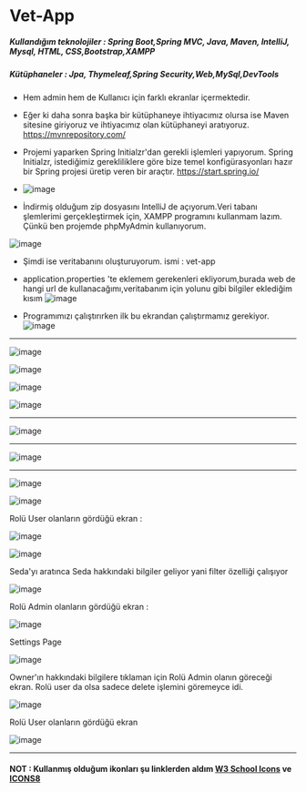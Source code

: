 # Vet-App

##### Kullandığım teknolojiler : Spring Boot,Spring MVC, Java, Maven, IntelliJ, Mysql, HTML, CSS,Bootstrap,XAMPP
##### Kütüphaneler : Jpa, Thymeleaf,Spring Security,Web,MySql,DevTools

- Hem admin hem de Kullanıcı için farklı ekranlar içermektedir.

- Eğer ki daha sonra başka bir kütüphaneye ihtiyacımız olursa ise Maven sitesine giriyoruz ve ihtiyacımız olan kütüphaneyi aratıyoruz. https://mvnrepository.com/
- Projemi yaparken Spring Initialzr'dan gerekli işlemleri yapıyorum. Spring Initialzr, istediğimiz gerekliliklere göre bize temel konfigürasyonları hazır bir Spring projesi üretip veren bir araçtır.  https://start.spring.io/
- ![image](https://user-images.githubusercontent.com/61595808/193000652-8f500b31-0004-4035-90cb-ae0e33f1e7f3.png)

- İndirmiş olduğum zip dosyasını IntelliJ de açıyorum.Veri tabanı şlemlerimi gerçekleştirmek için, XAMPP programını kullanmam lazım. Çünkü ben projemde phpMyAdmin kullanıyorum.

![image](https://user-images.githubusercontent.com/61595808/193001399-d0ebebb1-985c-422a-b88f-d72e65bffb9c.png)

- Şimdi ise veritabanını oluşturuyorum.  ismi : vet-app
- application.properties 'te eklemem gerekenleri ekliyorum,burada web de hangi url de kullanacağımı,veritabanım için yolunu gibi bilgiler eklediğim kısım 
![image](https://user-images.githubusercontent.com/61595808/193003476-7c184009-0d3f-4dee-8bc5-75397ca29ab2.png)

- Programımızı çalıştırırken ilk bu ekrandan çalıştırmamız gerekiyor.
![image](https://user-images.githubusercontent.com/61595808/193004965-c250e8ef-13a5-4921-a8cb-8c74d8a3ce97.png)

----------------------

![image](https://user-images.githubusercontent.com/61595808/193424154-19a82fec-c4a5-4bf0-866b-902184cfd323.png)

![image](https://user-images.githubusercontent.com/61595808/193424165-f2572490-2438-4a4b-ac5e-a97891aa0ece.png)

![image](https://user-images.githubusercontent.com/61595808/193424170-6f428934-1940-4799-b77f-9862e324870b.png)


![image](https://user-images.githubusercontent.com/61595808/193424192-14a5b439-6371-46f0-a5f3-1a407bf4898d.png)

---------------------------------------------------

![image](https://user-images.githubusercontent.com/61595808/194071024-2870c22a-71e9-41c6-b8cb-3f19d0c4016e.png)

-------------------------------

![image](https://user-images.githubusercontent.com/61595808/193919216-3e3dcd5e-0e47-4b92-b9ee-34eec58c2062.png)

----------------------------

![image](https://user-images.githubusercontent.com/61595808/193941440-0cc72332-793b-4fc6-8d36-e6857e09ac8d.png)


![image](https://user-images.githubusercontent.com/61595808/193944020-9af791f4-befa-41c2-9212-02e4ba05367d.png)

Rolü User olanların gördüğü ekran :

![image](https://user-images.githubusercontent.com/61595808/194105722-8cbe1173-f128-4525-bfd9-73aa754c7c1c.png)

![image](https://user-images.githubusercontent.com/61595808/194105930-206ddee1-86b0-40d1-b332-ee3df3513285.png)

Seda'yı aratınca Seda hakkındaki bilgiler geliyor yani filter özelliği çalışıyor

![image](https://user-images.githubusercontent.com/61595808/194106165-778f392b-0e82-4f7d-a3d5-6aee5bf6b177.png)


Rolü Admin olanların gördüğü ekran : 

![image](https://user-images.githubusercontent.com/61595808/194154218-6d93d0e6-5a3d-4e45-a9fc-962577e97dd7.png)

Settings Page

![image](https://user-images.githubusercontent.com/61595808/194160712-162f3357-a1ab-47d5-b5c7-a1873f143be2.png)

Owner'ın hakkındaki bilgilere tıklaman için Rolü Admin olanın göreceği ekran. Rolü user da olsa sadece delete işlemini göremeyce idi.

![image](https://user-images.githubusercontent.com/61595808/194163394-3b6203a6-07b4-4dd5-8e0e-db406a27a04b.png)

Rolü User olanların gördüğü ekran

![image](https://user-images.githubusercontent.com/61595808/194163606-99d26ee6-d2a6-4770-8127-ff5f50372868.png)




--------------------
#### NOT : Kullanmış olduğum ikonları şu linklerden aldım <a href="https://www.w3schools.com/icons/">W3 School Icons</a> ve <a href="https://icons8.com/">ICONS8</a>

